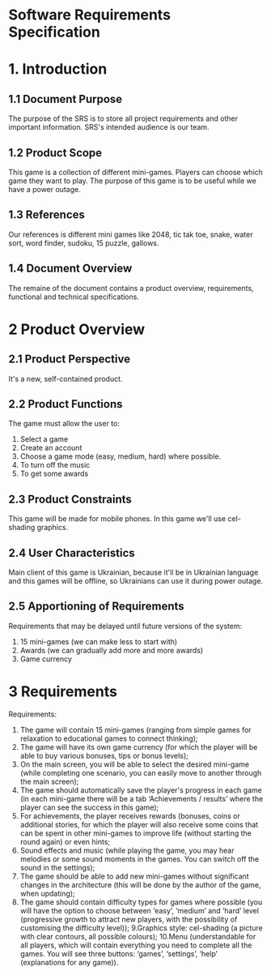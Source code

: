 # Software Requirements Specification
# 1. Introduction
## 1.1 Document Purpose
The purpose of the SRS is to store all project requirements and other important information. SRS's intended audience is our team.
## 1.2 Product Scope
This game is a collection of different mini-games. Players can choose which game they want to play. The purpose of this game is to be useful while we have a power outage.
## 1.3 References
Our references is different mini games like 2048, tic tak toe, snake, water sort, word finder, sudoku, 15 puzzle, gallows.
## 1.4 Document Overview
The remaine of the document contains a product overview, requirements, functional and technical specifications.
# 2 Product Overview
## 2.1 Product Perspective
It's a new, self-contained product.
## 2.2 Product Functions
The game must allow the user to:
1. Select a game 
2. Create an account
3. Choose a game mode (easy, medium, hard) where possible.
4. To turn off the music
5. To get some awards
## 2.3 Product Constraints
This game will be made for mobile phones. In this game we'll use cel-shading graphics. 
## 2.4 User Characteristics
Main client of this game is Ukrainian, because it'll be in Ukrainian language and this games will be offline, so Ukrainians can use it during power outage.
## 2.5 Apportioning of Requirements
Requirements that may be delayed until future versions of the system:
1. 15 mini-games (we can make less to start with)
2. Awards (we can gradually add more and more awards)
3. Game currency
# 3 Requirements
Requirements:
1. The game will contain 15 mini-games (ranging from simple games for relaxation to educational games to connect thinking);
2. The game will have its own game currency (for which the player will be able to buy various bonuses, tips or bonus levels);
3. On the main screen, you will be able to select the desired mini-game (while completing one scenario, you can easily move to another through the main screen);
4. The game should automatically save the player's progress in each game (in each mini-game there will be a tab ‘Achievements / results’ where the player can see the success in this game);
5. For achievements, the player receives rewards (bonuses, coins or additional stories, for which the player will also receive some coins that can be spent in other mini-games to improve life (without starting the round again) or even hints;
6. Sound effects and music (while playing the game, you may hear melodies or some sound moments in the games. You can switch off the sound in the settings);
7. The game should be able to add new mini-games without significant changes in the architecture (this will be done by the author of the game, when updating);
8. The game should contain difficulty types for games where possible (you will have the option to choose between ‘easy’, ‘medium’ and ‘hard’ level (progressive growth to attract new players, with the possibility of customising the difficulty level));
9.Graphics style: cel-shading (a picture with clear contours, all possible colours);
10.Menu (understandable for all players, which will contain everything you need to complete all the games. You will see three buttons: ‘games’, ‘settings’, ‘help’ (explanations for any game)).
